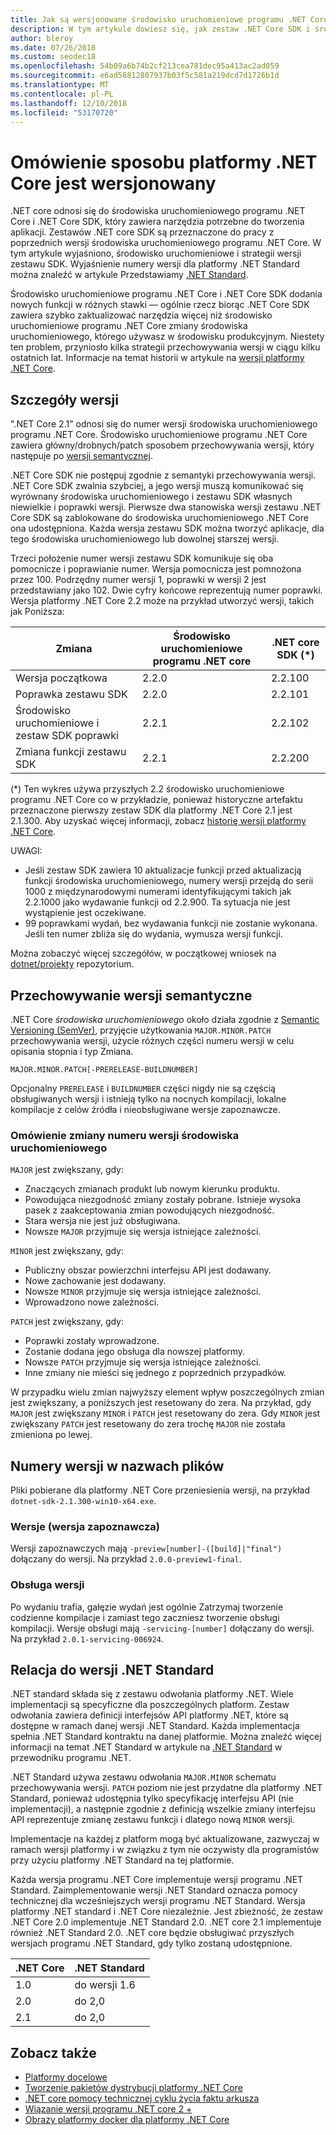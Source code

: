 ```yaml
---
title: Jak są wersjonowane środowisko uruchomieniowe programu .NET Core i zestawu SDK
description: W tym artykule dowiesz się, jak zestaw .NET Core SDK i środowisko uruchomieniowe są wersjonowane (podobne do semantycznego versioning).
author: bleroy
ms.date: 07/26/2018
ms.custom: seodec18
ms.openlocfilehash: 54b09a6b74b2cf213cea781dec95a413ac2ad059
ms.sourcegitcommit: e6ad58812807937b03f5c581a219dcd7d1726b1d
ms.translationtype: MT
ms.contentlocale: pl-PL
ms.lasthandoff: 12/10/2018
ms.locfileid: "53170720"
---
```

# <a name="overview-of-how-net-core-is-versioned"></a>Omówienie sposobu platformy .NET Core jest wersjonowany

.NET core odnosi się do środowiska uruchomieniowego programu .NET Core i .NET Core SDK, który zawiera narzędzia potrzebne do tworzenia aplikacji. Zestawów .NET core SDK są przeznaczone do pracy z poprzednich wersji środowiska uruchomieniowego programu .NET Core. W tym artykule wyjaśniono, środowisko uruchomieniowe i strategii wersji zestawu SDK. Wyjaśnienie numery wersji dla platformy .NET Standard można znaleźć w artykule Przedstawiamy [.NET Standard](../../standard/net-standard.md#net-implementation-support).

Środowisko uruchomieniowe programu .NET Core i .NET Core SDK dodania nowych funkcji w różnych stawki — ogólnie rzecz biorąc .NET Core SDK zawiera szybko zaktualizować narzędzia więcej niż środowisko uruchomieniowe programu .NET Core zmiany środowiska uruchomieniowego, którego używasz w środowisku produkcyjnym. Niestety ten problem, przyniosło kilka strategii przechowywania wersji w ciągu kilku ostatnich lat. Informacje na temat historii w artykule na [wersji platformy .NET Core](version-history.md).

## <a name="versioning-details"></a>Szczegóły wersji

".NET Core 2.1" odnosi się do numer wersji środowiska uruchomieniowego programu .NET Core. Środowisko uruchomieniowe programu .NET Core zawiera główny/drobnych/patch sposobem przechowywania wersji, który następuje po [wersji semantycznej](#semantic-versioning).

.NET Core SDK nie postępuj zgodnie z semantyki przechowywania wersji. .NET Core SDK zwalnia szybciej, a jego wersji muszą komunikować się wyrównany środowiska uruchomieniowego i zestawu SDK własnych niewielkie i poprawki wersji. Pierwsze dwa stanowiska wersji zestawu .NET Core SDK są zablokowane do środowiska uruchomieniowego .NET Core ona udostępniona. Każda wersja zestawu SDK można tworzyć aplikacje, dla tego środowiska uruchomieniowego lub dowolnej starszej wersji.

Trzeci położenie numer wersji zestawu SDK komunikuje się oba pomocnicze i poprawianie numer. Wersja pomocnicza jest pomnożona przez 100. Podrzędny numer wersji 1, poprawki w wersji 2 jest przedstawiany jako 102. Dwie cyfry końcowe reprezentują numer poprawki. Wersja platformy .NET Core 2.2 może na przykład utworzyć wersji, takich jak Poniższa:

| Zmiana                | Środowisko uruchomieniowe programu .NET core | .NET core SDK (*) |
|-----------------------|-------------------|-------------------|
| Wersja początkowa       | 2.2.0             | 2.2.100           |
| Poprawka zestawu SDK             | 2.2.0             | 2.2.101           |
| Środowisko uruchomieniowe i zestaw SDK poprawki | 2.2.1             | 2.2.102           |
| Zmiana funkcji zestawu SDK    | 2.2.1             | 2.2.200           |

(\*) Ten wykres używa przyszłych 2.2 środowisko uruchomieniowe programu .NET Core co w przykładzie, ponieważ historyczne artefaktu przeznaczone pierwszy zestaw SDK dla platformy .NET Core 2.1 jest 2.1.300. Aby uzyskać więcej informacji, zobacz [historię wersji platformy .NET Core](version-history.md).

UWAGI:

* Jeśli zestaw SDK zawiera 10 aktualizacje funkcji przed aktualizacją funkcji środowiska uruchomieniowego, numery wersji przejdą do serii 1000 z międzynarodowymi numerami identyfikującymi takich jak 2.2.1000 jako wydawanie funkcji od 2.2.900. Ta sytuacja nie jest wystąpienie jest oczekiwane.
* 99 poprawkami wydań, bez wydawania funkcji nie zostanie wykonana. Jeśli ten numer zbliża się do wydania, wymusza wersji funkcji.

Można zobaczyć więcej szczegółów, w początkowej wniosek na [dotnet/projekty](https://github.com/dotnet/designs/pull/29) repozytorium.

## <a name="semantic-versioning"></a>Przechowywanie wersji semantyczne

.NET Core *środowiska uruchomieniowego* około działa zgodnie z [Semantic Versioning (SemVer)](https://semver.org/), przyjęcie użytkowania `MAJOR.MINOR.PATCH` przechowywania wersji, użycie różnych części numeru wersji w celu opisania stopnia i typ Zmiana.

```
MAJOR.MINOR.PATCH[-PRERELEASE-BUILDNUMBER]
```

Opcjonalny `PRERELEASE` i `BUILDNUMBER` części nigdy nie są częścią obsługiwanych wersji i istnieją tylko na nocnych kompilacji, lokalne kompilacje z celów źródła i nieobsługiwane wersje zapoznawcze.

### <a name="understand-runtime-version-number-changes"></a>Omówienie zmiany numeru wersji środowiska uruchomieniowego

`MAJOR` jest zwiększany, gdy:

* Znaczących zmianach produkt lub nowym kierunku produktu.
* Powodująca niezgodność zmiany zostały pobrane. Istnieje wysoka pasek z zaakceptowania zmian powodujących niezgodność.
* Stara wersja nie jest już obsługiwana.
* Nowsze `MAJOR` przyjmuje się wersja istniejące zależności.

`MINOR` jest zwiększany, gdy:

* Publiczny obszar powierzchni interfejsu API jest dodawany.
* Nowe zachowanie jest dodawany.
* Nowsze `MINOR` przyjmuje się wersja istniejące zależności.
* Wprowadzono nowe zależności.

`PATCH` jest zwiększany, gdy:

* Poprawki zostały wprowadzone.
* Zostanie dodana jego obsługa dla nowszej platformy.
* Nowsze `PATCH` przyjmuje się wersja istniejące zależności.
* Inne zmiany nie mieści się jednego z poprzednich przypadków.

W przypadku wielu zmian najwyższy element wpływ poszczególnych zmian jest zwiększany, a poniższych jest resetowany do zera. Na przykład, gdy `MAJOR` jest zwiększany `MINOR` i `PATCH` jest resetowany do zera. Gdy `MINOR` jest zwiększany `PATCH` jest resetowany do zera trochę `MAJOR` nie została zmieniona po lewej.

## <a name="version-numbers-in-file-names"></a>Numery wersji w nazwach plików

Pliki pobierane dla platformy .NET Core przeniesienia wersji, na przykład `dotnet-sdk-2.1.300-win10-x64.exe`.

### <a name="preview-versions"></a>Wersje (wersja zapoznawcza)

Wersji zapoznawczych mają `-preview[number]-([build]|"final")` dołączany do wersji. Na przykład `2.0.0-preview1-final`.

### <a name="servicing-versions"></a>Obsługa wersji

Po wydaniu trafia, gałęzie wydań jest ogólnie Zatrzymaj tworzenie codzienne kompilacje i zamiast tego zaczniesz tworzenie obsługi kompilacji. Wersje obsługi mają `-servicing-[number]` dołączany do wersji. Na przykład `2.0.1-servicing-006924`.

## <a name="relationship-to-net-standard-versions"></a>Relacja do wersji .NET Standard

.NET standard składa się z zestawu odwołania platformy .NET. Wiele implementacji są specyficzne dla poszczególnych platform. Zestaw odwołania zawiera definicji interfejsów API platformy .NET, które są dostępne w ramach danej wersji .NET Standard. Każda implementacja spełnia .NET Standard kontraktu na danej platformie. Można znaleźć więcej informacji na temat .NET Standard w artykule na [.NET Standard](../../standard/net-standard.md) w przewodniku programu .NET.

.NET Standard używa zestawu odwołania `MAJOR.MINOR` schematu przechowywania wersji. `PATCH` poziom nie jest przydatne dla platformy .NET Standard, ponieważ udostępnia tylko specyfikację interfejsu API (nie implementacji), a następnie zgodnie z definicją wszelkie zmiany interfejsu API reprezentuje zmianę zestawu funkcji i dlatego nową `MINOR` wersji.

Implementacje na każdej z platform mogą być aktualizowane, zazwyczaj w ramach wersji platformy i w związku z tym nie oczywisty dla programistów przy użyciu platformy .NET Standard na tej platformie.

Każda wersja programu .NET Core implementuje wersji programu .NET Standard. Zaimplementowanie wersji .NET Standard oznacza pomocy technicznej dla wcześniejszych wersji programu .NET Standard. Wersja platformy .NET standard i .NET Core niezależnie. Jest zbieżność, że zestaw .NET Core 2.0 implementuje .NET Standard 2.0. .NET core 2.1 implementuje również .NET Standard 2.0. .NET core będzie obsługiwać przyszłych wersjach programu .NET Standard, gdy tylko zostaną udostępnione.

| .NET Core | .NET Standard |
|-----------|---------------|
| 1.0       | do wersji 1.6     |
| 2.0       | do 2,0     |
| 2.1       | do 2,0     |

## <a name="see-also"></a>Zobacz także

* [Platformy docelowe](../../standard/frameworks.md)  
* [Tworzenie pakietów dystrybucji platformy .NET Core](../build/distribution-packaging.md)  
* [.NET core pomocy technicznej cyklu życia faktu arkusza](https://www.microsoft.com/net/core/support)  
* [Wiązanie wersji programu .NET core 2 +](https://github.com/dotnet/designs/issues/3)  
* [Obrazy platformy docker dla platformy .NET Core](https://hub.docker.com/r/microsoft/dotnet/)
